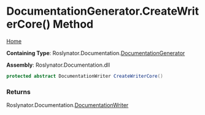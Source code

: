 <a name="_top"></a>

# DocumentationGenerator\.CreateWriterCore\(\) Method

[Home](../../../../README.md#_top)

**Containing Type**: Roslynator\.Documentation\.[DocumentationGenerator](../README.md#_top)

**Assembly**: Roslynator\.Documentation\.dll

```csharp
protected abstract DocumentationWriter CreateWriterCore()
```

### Returns

Roslynator\.Documentation\.[DocumentationWriter](../../DocumentationWriter/README.md#_top)

